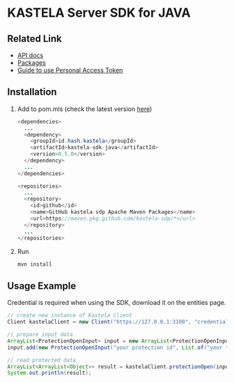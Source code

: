 # KASTELA Server SDK for JAVA

## Related Link

- [API docs](https://kastela-sdp.github.io/kastela-sdk-java/id/hash/kastela/package-summary.html)
- [Packages](https://github.com/kastela-sdp/kastela-sdk-java/packages/1809924)
- [Guide to use Personal Access Token](https://github.com/jcansdale-test/maven-consume)

## Installation

1. Add to pom.mls (check the latest version [here](https://github.com/kastela-sdp/kastela-sdk-java/packages/1809462))

    ```java
    <dependencies>
      ...
      <dependency>
        <groupId>id.hash.kastela</groupId>
        <artifactId>kastela-sdk-java</artifactId>
        <version>0.5.0</version> 
      </dependency>
      ...
    </dependencies>

    <repositories>
      ...
      <repository>
        <id>github</id>
        <name>GitHub kastela-sdp Apache Maven Packages</name>
        <url>https://maven.pkg.github.com/kastela-sdp/*</url>
      </repository>
      ...
    </repositories>
    ```

2. Run

    ```bash
    mvn install
    ```

## Usage Example

Credential is required when using the SDK, download it on the entities page.

``` java
// create new instance of Kastela Client
Client kastelaClient = new Client("https://127.0.0.1:3100", "credentials/client.crt", "credentials/client.key", "credentials/ca.crt");

// prepare input data
ArrayList<ProtectionOpenInput> input = new ArrayList<ProtectionOpenInput>();
input.add(new ProtectionOpenInput("your protection id", List.of("your token here", "token2").toArray()));

// read protected data
ArrayList<ArrayList<Object>> result = kastelaClient.protectionOpen(input);
System.out.println(result); 
```
